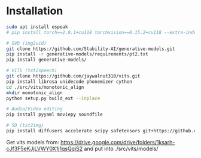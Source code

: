 # Installation
```bash
sudo apt install espeak
# pip install torch==2.0.1+cu118 torchvision==0.15.2+cu118 --extra-index-url https://download.pytorch.org/whl/cu118

# SVD (img2vid)
git clone https://github.com/Stability-AI/generative-models.git
pip install -r generative-models/requirements/pt2.txt
pip install generative-models/

# VITS (txt2speech)
git clone https://github.com/jaywalnut310/vits.git
pip install librosa unidecode phonemizer cython
cd ./src/vits/monotonic_align
mkdir monotonic_align
python setup.py build_ext --inplace

# Audio/Video editing
pip install pyyaml moviepy soundfile

# SD (txt2img)
pip install diffusers accelerate scipy safetensors git+https://github.com/huggingface/transformers
```

Get vits models from: https://drive.google.com/drive/folders/1ksarh-cJf3F5eKJjLVWY0X1j1qsQqiS2
and put into ./src/vits/models/
